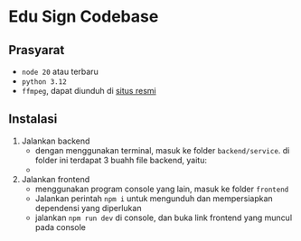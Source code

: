 # Edu Sign Codebase

## Prasyarat
- `node 20` atau terbaru
- `python 3.12`
- `ffmpeg`, dapat diunduh di [situs resmi](https://www.ffmpeg.org/download.html)

## Instalasi
1. Jalankan backend
   - dengan menggunakan terminal, masuk ke folder `backend/service`. di folder ini terdapat 3 buahh file backend, yaitu:
   - 
2. Jalankan frontend
   - menggunakan program console yang lain, masuk ke folder `frontend`
   - Jalankan perintah `npm i` untuk mengunduh dan mempersiapkan dependensi yang diperlukan
   - jalankan `npm run dev` di console, dan buka link frontend yang muncul pada console 